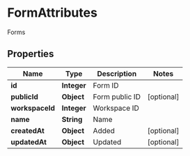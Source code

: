 

# FormAttributes

Forms

## Properties

| Name | Type | Description | Notes |
|------------ | ------------- | ------------- | -------------|
|**id** | **Integer** | Form ID |  |
|**publicId** | **Object** | Form public ID |  [optional] |
|**workspaceId** | **Integer** | Workspace ID |  |
|**name** | **String** | Name |  |
|**createdAt** | **Object** | Added |  [optional] |
|**updatedAt** | **Object** | Updated |  [optional] |



